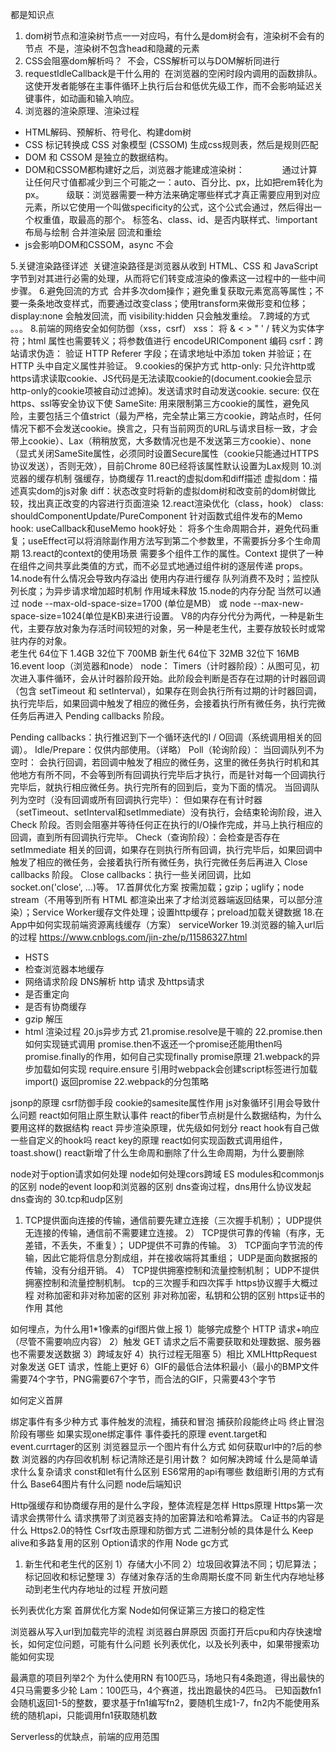 
都是知识点

1. dom树节点和渲染树节点一一对应吗，有什么是dom树会有，渲染树不会有的节点 
  不是，渲染树不包含head和隐藏的元素
2. CSS会阻塞dom解析吗？ 
  不会，CSS解析可以与DOM解析同进行
3. requestIdleCallback是干什么用的 
  在浏览器的空闲时段内调用的函数排队。这使开发者能够在主事件循环上执行后台和低优先级工作，而不会影响延迟关键事件，如动画和输入响应。
4. 浏览器的渲染原理、渲染过程
* HTML解码、预解析、符号化、构建dom树
* CSS 标记转换成 CSS 对象模型 (CSSOM) 生成css规则表，然后是规则匹配
* DOM 和 CSSOM 是独立的数据结构。
* DOM和CSSOM都构建好之后，浏览器才能建成渲染树： 
　　　　通过计算让任何尺寸值都减少到三个可能之一：auto、百分比、px，比如把rem转化为px。
　　   级联：浏览器需要一种方法来确定哪些样式才真正需要应用到对应元素，所以它使用一个叫做specificity的公式，这个公式会通过，然后得出一个权重值，取最高的那个。
          标签名、class、id、是否内联样式、!important
      布局与绘制
      合并渲染层
      回流和重绘
* js会影响DOM和CSSOM，async 不会

5.关键渲染路径详述 
  关键渲染路径是浏览器从收到 HTML、CSS 和 JavaScript 字节到对其进行必需的处理，从而将它们转变成渲染的像素这一过程中的一些中间步骤。
6.避免回流的方式 
  合并多次dom操作；避免重复获取元素宽高等属性；不要一条条地改变样式，而要通过改变class；使用transform来做形变和位移；display:none 会触发回流，而 visibility:hidden 只会触发重绘。
7.跨域的方式
  。。。
8.前端的网络安全如何防御（xss，csrf）
  xss： 将 & < > " ' / 转义为实体字符；html 属性也需要转义；将参数值进行 encodeURIComponent 编码
  csrf：跨站请求伪造： 验证 HTTP Referer 字段；在请求地址中添加 token 并验证；在 HTTP 头中自定义属性并验证。
9.cookies的保护方式
  http-only: 只允许http或https请求读取cookie、JS代码是无法读取cookie的(document.cookie会显示http-only的cookie项被自动过滤掉)。发送请求时自动发送cookie.
  secure: 仅在https、ssl等安全协议下使
  SameSite: 用来限制第三方cookie的属性，避免风险，主要包括三个值strict（最为严格，完全禁止第三方cookie，跨站点时，任何情况下都不会发送cookie。换言之，只有当前网页的URL与请求目标一致，才会带上cookie）、Lax（稍稍放宽，大多数情况也是不发送第三方cookie）、none（显式关闭SameSite属性，必须同时设置Secure属性（cookie只能通过HTTPS协议发送），否则无效），目前Chrome 80已经将该属性默认设置为Lax规则
10.浏览器的缓存机制
  强缓存，协商缓存
11.react的虚拟dom和diff描述
  虚拟dom：描述真实dom的js对象
  diff：状态改变时将新的虚拟dom树和改变前的dom树做比较，找出真正改变的内容进行页面渲染
12.react渲染优化（class，hook）
  class: shouldComponentUpdate/PureComponent
  针对函数式组件发布的Memo
  hook: useCallback和useMemo
  hook好处： 将多个生命周期合并，避免代码重复；useEffect可以将消除副作用方法写到第二个参数里，不需要拆分多个生命周期
13.react的context的使用场景
  需要多个组件工作的属性。Context 提供了一种在组件之间共享此类值的方式，而不必显式地通过组件树的逐层传递 props。
14.node有什么情况会导致内存溢出
  使用内存进行缓存
  队列消费不及时；监控队列长度；为异步请求增加超时机制
  作用域未释放
15.node的内存分配
  当然可以通过 node --max-old-space-size=1700 (单位是MB） 或 node --max-new-space-size=1024(单位是KB)来进行设置。
  V8的内存分代分为两代，一种是新生代，主要存放对象为存活时间较短的对象，另一种是老生代，主要存放较长时或常驻内存的对象。  
  老生代 64位下 1.4GB 32位下 700MB
  新生代 64位下 32MB 32位下 16MB
16.event loop（浏览器和node）
node：
Timers（计时器阶段）：从图可见，初次进入事件循环，会从计时器阶段开始。此阶段会判断是否存在过期的计时器回调（包含 setTimeout 和 setInterval），如果存在则会执行所有过期的计时器回调，执行完毕后，如果回调中触发了相应的微任务，会接着执行所有微任务，执行完微任务后再进入 Pending callbacks 阶段。

Pending callbacks：执行推迟到下一个循环迭代的I / O回调（系统调用相关的回调）。
Idle/Prepare：仅供内部使用。（详略）
Poll（轮询阶段）：
当回调队列不为空时：
会执行回调，若回调中触发了相应的微任务，这里的微任务执行时机和其他地方有所不同，不会等到所有回调执行完毕后才执行，而是针对每一个回调执行完毕后，就执行相应微任务。执行完所有的回到后，变为下面的情况。
当回调队列为空时（没有回调或所有回调执行完毕）：
但如果存在有计时器（setTimeout、setInterval和setImmediate）没有执行，会结束轮询阶段，进入 Check 阶段。否则会阻塞并等待任何正在执行的I/O操作完成，并马上执行相应的回调，直到所有回调执行完毕。
Check（查询阶段）：会检查是否存在 setImmediate 相关的回调，如果存在则执行所有回调，执行完毕后，如果回调中触发了相应的微任务，会接着执行所有微任务，执行完微任务后再进入 Close callbacks 阶段。
Close callbacks：执行一些关闭回调，比如 socket.on('close', ...)等。
17.首屏优化方案
按需加载；gzip；uglify；node stream（不用等到所有 HTML 都渲染出来了才给浏览器端返回结果，可以部分渲染）；Service Worker缓存文件处理；设置http缓存；preload加载关键数据
18.在App中如何实现前端资源离线缓存（方案）
serviceWorker
19.浏览器的输入url后的过程
https://www.cnblogs.com/jin-zhe/p/11586327.html 
* HSTS
* 检查浏览器本地缓存
* 网络请求阶段 DNS解析 http 请求 及https请求
* 是否重定向
* 是否有协商缓存
* gzip 解压
* html 渲染过程
20.js异步方式
21.promise.resolve是干嘛的
22.promise.then如何实现链式调用
promise.then不返还一个promise还能用then吗
promise.finally的作用，如何自己实现finally
promise原理
21.webpack的异步加载如何实现
require.ensure 引用时webpack会创建script标签进行加载 
import() 返回promise
22.webpack的分包策略

jsonp的原理
csrf防御手段
cookie的samesite属性作用
js对象循环引用会导致什么问题
react如何阻止原生默认事件
react的fiber节点树是什么数据结构，为什么要用这样的数据结构
react 异步渲染原理，优先级如何划分
react hook有自己做一些自定义的hook吗
react key的原理
react如何实现函数式调用组件，toast.show()
react新增了什么生命周和删除了什么生命周期，为什么要删除


node对于option请求如何处理
node如何处理cors跨域
ES modules和commonjs的区别
node的event loop和浏览器的区别
dns查询过程，dns用什么协议发起dns查询的
30.tcp和udp区别
1)  TCP提供面向连接的传输，通信前要先建立连接（三次握手机制）； UDP提供无连接的传输，通信前不需要建立连接。
2） TCP提供可靠的传输（有序，无差错，不丢失，不重复）； UDP提供不可靠的传输。
3） TCP面向字节流的传输，因此它能将信息分割成组，并在接收端将其重组； UDP是面向数据报的传输，没有分组开销。
4） TCP提供拥塞控制和流量控制机制； UDP不提供拥塞控制和流量控制机制。
tcp的三次握手和四次挥手
https协议握手大概过程
对称加密和非对称加密的区别
非对称加密，私钥和公钥的区别
https证书的作用
其他

如何埋点，为什么用1*1像素的gif图片做上报
1）能够完成整个 HTTP 请求+响应（尽管不需要响应内容）
2）触发 GET 请求之后不需要获取和处理数据、服务器也不需要发送数据
3）跨域友好
4）执行过程无阻塞
5）相比 XMLHttpRequest 对象发送 GET 请求，性能上更好
6）GIF的最低合法体积最小（最小的BMP文件需要74个字节，PNG需要67个字节，而合法的GIF，只需要43个字节

如何定义首屏

绑定事件有多少种方式
事件触发的流程，捕获和冒泡
捕获阶段能终止吗
终止冒泡阶段有哪些
如果实现one绑定事件
事件委托的原理
event.target和event.currtager的区别
浏览器显示一个图片有什么方式
如何获取url中的?后的参数
浏览器的内存回收机制 标记清除还是引用计数？
如何解决跨域
什么是简单请求什么复杂请求
const和let有什么区别
ES6常用的api有哪些
数组断引用的方式有什么
Base64图片有什么问题
node后端知识

Http强缓存和协商缓存用的是什么字段，整体流程是怎样
Https原理
Https第一次请求会携带什么
请求携带了浏览器支持的加密算法和哈希算法。
Ca证书的内容是什么
Https2.0的特性
Csrf攻击原理和防御方式
二进制分帧的具体是什么
Keep alive和多路复用的区别
Option请求的作用
Node gc方式
1. 新生代和老生代的区别
  1）存储大小不同
  2）垃圾回收算法不同；切尼算法；标记回收和标记整理
  3）存储对象存活的生命周期长度不同
新生代内存地址移动到老生代内存地址的过程
开放问题

长列表优化方案
首屏优化方案
Node如何保证第三方接口的稳定性


浏览器从写入url到加载完毕的流程
浏览器白屏原因
页面打开后cpu和内存快速增长，如何定位问题，可能有什么问题
长列表优化，以及长列表中，如果带搜索功能如何实现

最满意的项目列举2个
为什么使用RN
有100匹马，场地只有4条跑道，得出最快的4只马需要多少轮 Lam：100匹马，4个赛道，找出跑最快的4匹马。
已知函数fn1会随机返回1-5的整数，要求基于fn1编写fn2，要随机生成1-7，fn2内不能使用系统的随机api，只能调用fn1获取随机数


Serverless的优缺点，前端的应用范围
